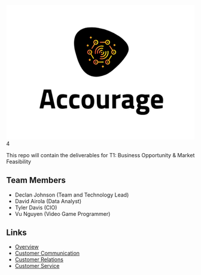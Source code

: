 ![logo](https://github.com/Accourage/kick-off/raw/master/logo_b.png)4

This repo will contain the deliverables for T1: Business Opportunity &amp; Market Feasibility

## Team Members
- Declan Johnson (Team and Technology Lead)
- David Airola (Data Analyst)
- Tyler Davis (CIO)
- Vu Nguyen (Video Game Programmer)

## Links
- [Overview](BUSINESS_OVERVIEW.md)
- [Customer Communication](CUST_COMMS.md)
- [Customer Relations](CUST_RELATIONS.md)
- [Customer Service](CUST_SERVICE.md)
